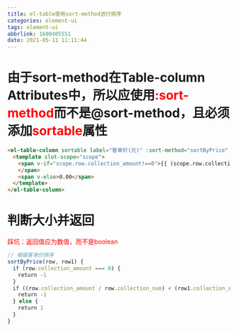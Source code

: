 ```yaml
---
title: el-table使用sort-method进行排序
categories: element-ui
tags: element-ui
abbrlink: 1600405551
date: 2021-05-11 11:11:44
---
```


# 由于sort-method在Table-column Attributes中，所以应使用<font color="#ff0000">:sort-method</font>而不是@sort-method，且必须添加<font color="#ff0000">sortable</font>属性

```html
<el-table-column sortable label="客单价(元)" :sort-method="sortByPrice" min-width="100" align="center">
　<template slot-scope="scope">
　　<span v-if="scope.row.collection_amount!==0">{{ (scope.row.collection_amount/scope.row.collection_num)/100 ' moneyFilter }}　 
　　</span>
　　<span v-else>0.00</span>
　</template>
</el-table-column>
```


# 判断大小并返回 
<font color="#ff0000">踩坑：返回值应为数值，而不是boolean</font>

```javascript
// 根据客单价排序
sortByPrice(row, row1) {
　if (row.collection_amount === 0) {
　　return -1
　}
　if ((row.collection_amount / row.collection_num) < (row1.collection_amount / row1.collection_num)) {
　　return -1
　} else {
　　return 1
　}
}
```